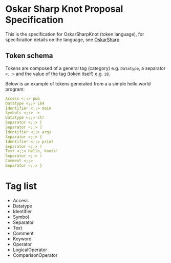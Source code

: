 # Oskar Sharp Knot Proposal Specification

This is the specification for OskarSharpKnot (token language), for specification details on the language, see [OskarSharp](oskarsharp.md)

## Token schema
Tokens are composed of a general tag (category) e.g. `Datatype`, a separator ` <;;> ` and the value of the tag (token itself) e.g. `i8`.

Below is an example of tokens generated from a a simple hello world program:
```yaml
Access <;;> pub
Datatype <;;> i64
Identifier <;;> main
Symbols <;;> ->
Datatype <;;> str
Separator <;;> [
Separator <;;> ]
Identifier <;;> args
Separator <;;> {
Identifier <;;> print
Separator <;;> (
Text <;;> Hello, knots!
Separator <;;> )
Comment <;;> 
Separator <;;> }

```

# Tag list
- Access
- Datatype
- Identifier
- Symbol
- Separator
- Text
- Comment
- Keyword
- Operator
- LogicalOperator
- ComparisonOperator
